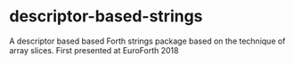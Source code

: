 # descriptor-based-strings
A descriptor based based Forth strings package based on the technique of array slices.  First presented at EuroForth 2018

